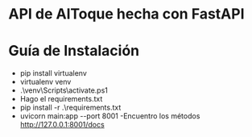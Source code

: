 # API de AlToque hecha con FastAPI

# Guía de Instalación

- pip install virtualenv
- virtualenv venv
- .\venv\Scripts\activate.ps1
- Hago el requirements.txt
- pip install -r .\requirements.txt
- uvicorn main:app --port 8001
-Encuentro los métodos http://127.0.0.1:8001/docs